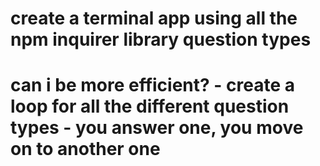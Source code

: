 # create a terminal app using all the npm inquirer library question types

# can i be more efficient? - create a loop for all the different question types - you answer one, you move on to another one

#
